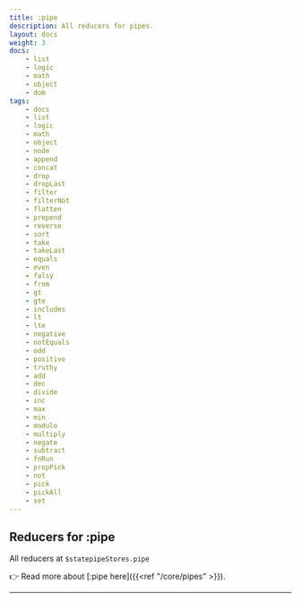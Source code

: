 ```yaml
---
title: :pipe
description: All reducers for pipes.
layout: docs
weight: 3
docs:
    - list
    - logic
    - math
    - object
    - dom
tags: 
    - docs
    - list
    - logic
    - math
    - object
    - node
    - append
    - concat
    - drop
    - dropLast
    - filter
    - filterNot
    - flatten
    - prepend
    - reverse
    - sort
    - take
    - takeLast
    - equals
    - even
    - falsy
    - from
    - gt
    - gte
    - includes
    - lt
    - lte
    - negative
    - notEquals
    - odd
    - positive
    - truthy
    - add
    - dec
    - divide
    - inc
    - max
    - min
    - modulo
    - multiply
    - negate
    - subtract
    - fnRun
    - propPick
    - not
    - pick
    - pickAll
    - set
---
```


## Reducers for :pipe

All reducers at `$statepipeStores.pipe`

👉  Read more about [:pipe here]({{<ref "/core/pipes" >}}).

---

